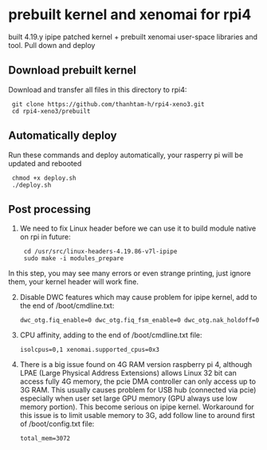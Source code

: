 # prebuilt kernel and xenomai for rpi4
built 4.19.y ipipe patched kernel + prebuilt xenomai user-space libraries and tool. Pull down and deploy

Download prebuilt kernel
------------
Download and transfer all files in this directory to rpi4:

     git clone https://github.com/thanhtam-h/rpi4-xeno3.git
	 cd rpi4-xeno3/prebuilt
     
Automatically deploy
------------
Run these commands and deploy automatically, your rasperry pi will be updated and rebooted 
	
	 chmod +x deploy.sh
	 ./deploy.sh
	 	 
Post processing
------------ 
1. We need to fix Linux header before we can use it to build module native on rpi in future:
	```
	 cd /usr/src/linux-headers-4.19.86-v7l-ipipe
	 sudo make -i modules_prepare
	```
In this step, you may see many errors or even strange printing, just ignore them, your kernel header will work fine. 

2. Disable DWC features which may cause problem for ipipe kernel, add to the end of /boot/cmdline.txt:
	```
	dwc_otg.fiq_enable=0 dwc_otg.fiq_fsm_enable=0 dwc_otg.nak_holdoff=0 
	```
3. CPU affinity, adding to the end of /boot/cmdline.txt file:
	```
	isolcpus=0,1 xenomai.supported_cpus=0x3
	```
4. There is a big issue found on 4G RAM version raspberry pi 4, although LPAE (Large Physical Address Extensions) allows Linux 32 bit can access fully 4G memory, the pcie DMA controller can only access up to 3G RAM. This usually causes problem for USB hub (connected via pcie) especially when user set large GPU memory (GPU always use low memory portion). This become serious on ipipe kernel. 
Workaround for this issue is to limit usable memory to 3G, add follow line to around first of /boot/config.txt file:
	```
	total_mem=3072
	```


